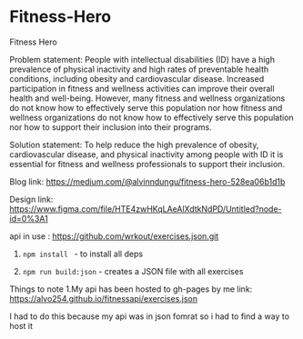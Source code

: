 # Fitness-Hero
Fitness Hero

Problem statement:
People with intellectual disabilities (ID) have a high prevalence of physical inactivity and high rates of preventable health conditions, including obesity and cardiovascular disease. Increased participation in fitness and wellness activities can improve their overall health and well-being. However, many fitness and wellness organizations do not know how to effectively serve this population nor how fitness and wellness organizations do not know how to effectively serve this population nor how to support their inclusion into their programs.

Solution statement:
To help reduce the high prevalence of obesity, cardiovascular disease, and physical inactivity among people with ID it is essential for fitness and wellness professionals to support their inclusion.

Blog link: https://medium.com/@alvinndungu/fitness-hero-528ea06b1d1b

Design link: https://www.figma.com/file/HTE4zwHKqLAeAlXdtkNdPD/Untitled?node-id=0%3A1

api in use : https://github.com/wrkout/exercises.json.git



1. `npm install ` - to install all deps

2. `npm run build:json` - creates a JSON file with all exercises

Things to note
1.My api has been hosted to gh-pages by me link: https://alvo254.github.io/fitnessapi/exercises.json


I had to do this because my api was in json fomrat so i had to find a way to host it



